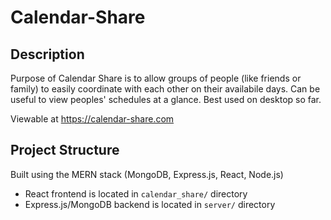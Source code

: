 # Calendar-Share

## Description
Purpose of Calendar Share is to allow groups of people (like friends or family) to easily coordinate with each other on their availabile days. Can be useful to view peoples' schedules at a glance. Best used on desktop so far.

Viewable at https://calendar-share.com


## Project Structure
Built using the MERN stack (MongoDB, Express.js, React, Node.js)

- React frontend is located in `calendar_share/` directory
- Express.js/MongoDB backend is located in `server/` directory

